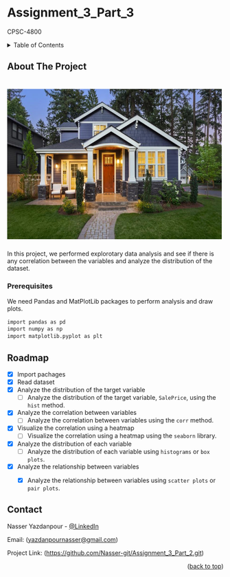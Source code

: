 # Assignment_3_Part_3
CPSC-4800


<!-- TABLE OF CONTENTS -->
<details>
  <summary>Table of Contents</summary>
  <ol>
    <li>
      <a href="#about-the-project">About The Project</a>
    </li>
    <li><a href="#prerequisites">Prerequisites</a></li>
    <li><a href="#roadmap">Roadmap</a></li>
    <li><a href="#contact">Contact</a></li>
  </ol>
</details>


<!-- ABOUT THE PROJECT -->
## About The Project

# <img src="images/house.jpeg" alt="Titanic" width="500" height="350">


In this project, we performed explorotary data analysis and see if there is any correlation between the variables and analyze the distribution of the dataset.



### Prerequisites

We need Pandas and MatPlotLib packages to perform analysis and draw plots.

  ```sh
  import pandas as pd
  import numpy as np
  import matplotlib.pyplot as plt
  ```
  
<!-- ROADMAP -->
## Roadmap

- [x] Import pachages
- [x] Read dataset
- [x] Analyze the distribution of the target variable
  - [ ] Analyze the distribution of the target variable, `SalePrice`, using the `hist` method.
- [x] Analyze the correlation between variables
  - [ ] Analyze the correlation between variables using the `corr` method.
- [x] Visualize the correlation using a heatmap
  - [ ] Visualize the correlation using a heatmap using the `seaborn` library.
- [x] Analyze the distribution of each variable
  - [ ] Analyze the distribution of each variable using `histograms` or `box plots`.
- [x] Analyze the relationship between variables
  - [x] Analyze the relationship between variables using `scatter plots` or `pair plots`.


<!-- CONTACT -->
## Contact

Nasser Yazdanpour - [@LinkedIn](https://www.linkedin.com/in/nasser-yazdanpour/)

Email: (yazdanpournasser@gmail.com) 

Project Link: (https://github.com/Nasser-git/Assignment_3_Part_2.git)

<p align="right">(<a href="#top">back to top</a>)</p>
